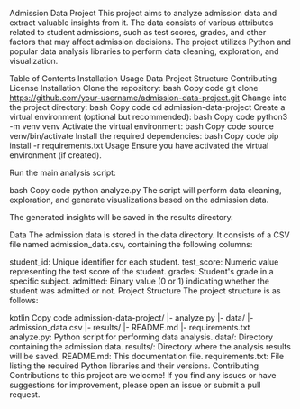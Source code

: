 Admission Data Project
This project aims to analyze admission data and extract valuable insights from it. The data consists of various attributes related to student admissions, such as test scores, grades, and other factors that may affect admission decisions. The project utilizes Python and popular data analysis libraries to perform data cleaning, exploration, and visualization.

Table of Contents
Installation
Usage
Data
Project Structure
Contributing
License
Installation
Clone the repository:
bash
Copy code
git clone https://github.com/your-username/admission-data-project.git
Change into the project directory:
bash
Copy code
cd admission-data-project
Create a virtual environment (optional but recommended):
bash
Copy code
python3 -m venv venv
Activate the virtual environment:
bash
Copy code
source venv/bin/activate
Install the required dependencies:
bash
Copy code
pip install -r requirements.txt
Usage
Ensure you have activated the virtual environment (if created).

Run the main analysis script:

bash
Copy code
python analyze.py
The script will perform data cleaning, exploration, and generate visualizations based on the admission data.

The generated insights will be saved in the results directory.

Data
The admission data is stored in the data directory. It consists of a CSV file named admission_data.csv, containing the following columns:

student_id: Unique identifier for each student.
test_score: Numeric value representing the test score of the student.
grades: Student's grade in a specific subject.
admitted: Binary value (0 or 1) indicating whether the student was admitted or not.
Project Structure
The project structure is as follows:

kotlin
Copy code
admission-data-project/
  |- analyze.py
  |- data/
      |- admission_data.csv
  |- results/
  |- README.md
  |- requirements.txt
analyze.py: Python script for performing data analysis.
data/: Directory containing the admission data.
results/: Directory where the analysis results will be saved.
README.md: This documentation file.
requirements.txt: File listing the required Python libraries and their versions.
Contributing
Contributions to this project are welcome! If you find any issues or have suggestions for improvement, please open an issue or submit a pull request.
